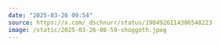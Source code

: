 ```yaml
---
date: "2025-03-26 09:54"
source: https://x.com/_dschnurr/status/1904926114306548223
image: /static/2025-03-26-08-59-shoggoth.jpeg
---
```

